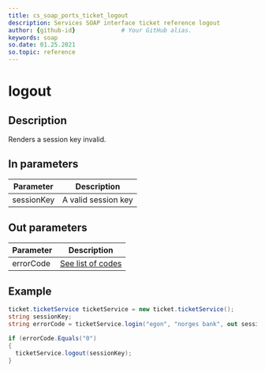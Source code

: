 ```yaml
---
title: cs_soap_ports_ticket_logout
description: Services SOAP interface ticket reference logout
author: {github-id}             # Your GitHub alias.
keywords: soap
so.date: 01.25.2021
so.topic: reference
---
```


# logout

## Description

Renders a session key invalid.

## In parameters

| Parameter | Description |
|---|---|
| sessionKey | A valid session key |

## Out parameters

| Parameter | Description |
|---|---|
| errorCode | [See list of codes][1] |

## Example

```csharp
ticket.ticketService ticketService = new ticket.ticketService();
string sessionKey;
string errorCode = ticketService.login("egon", "norges bank", out sessionKey);

if (errorCode.Equals("0")
{
  ticketService.logout(sessionKey);
}
```

<!-- Referenced links -->
[1]: ../error-codes.md
